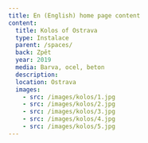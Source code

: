 ```yaml
---
title: En (English) home page content
content:
  title: Kolos of Ostrava
  type: Instalace
  parent: /spaces/
  back: Zpět
  year: 2019
  media: Barva, ocel, beton
  description: 
  location: Ostrava
  images:
    - src: /images/kolos/1.jpg
    - src: /images/kolos/2.jpg
    - src: /images/kolos/3.jpg
    - src: /images/kolos/4.jpg
    - src: /images/kolos/5.jpg
---
```

